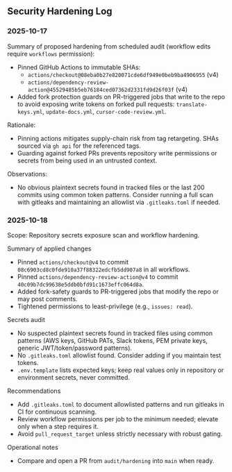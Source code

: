 ## Security Hardening Log

### 2025-10-17

Summary of proposed hardening from scheduled audit (workflow edits require `workflows` permission):

- Pinned GitHub Actions to immutable SHAs:
  - `actions/checkout@08eba0b27e820071cde6df949e0beb9ba4906955` (v4)
  - `actions/dependency-review-action@45529485b5eb76184ced07362d2331fd9d26f03f` (v4)
- Added fork protection guards on PR-triggered jobs that write to the repo to avoid exposing write tokens on forked pull requests: `translate-keys.yml`, `update-docs.yml`, `cursor-code-review.yml`.

Rationale:

- Pinning actions mitigates supply-chain risk from tag retargeting. SHAs sourced via `gh api` for the referenced tags.
- Guarding against forked PRs prevents repository write permissions or secrets from being used in an untrusted context.

Observations:

- No obvious plaintext secrets found in tracked files or the last 200 commits using common token patterns. Consider running a full scan with gitleaks and maintaining an allowlist via `.gitleaks.toml` if needed.

### 2025-10-18

Scope: Repository secrets exposure scan and workflow hardening.

Summary of applied changes
- Pinned `actions/checkout@v4` to commit `08c6903cd8c0fde910a37f88322edcfb5dd907a8` in all workflows.
- Pinned `actions/dependency-review-action@v4` to commit `40c09b7dc99638e5ddb0bfd91c1673effc064d8a`.
- Added fork-safety guards to PR-triggered jobs that modify the repo or may post comments.
- Tightened permissions to least-privilege (e.g., `issues: read`).

Secrets audit
- No suspected plaintext secrets found in tracked files using common patterns (AWS keys, GitHub PATs, Slack tokens, PEM private keys, generic JWT/token/password patterns).
- No `.gitleaks.toml` allowlist found. Consider adding if you maintain test tokens.
- `.env.template` lists expected keys; keep real values only in repository or environment secrets, never committed.

Recommendations
- Add `.gitleaks.toml` to document allowlisted patterns and run gitleaks in CI for continuous scanning.
- Review workflow permissions per job to the minimum needed; elevate only when a step requires it.
- Avoid `pull_request_target` unless strictly necessary with robust gating.

Operational notes
- Compare and open a PR from `audit/hardening` into `main` when ready.
